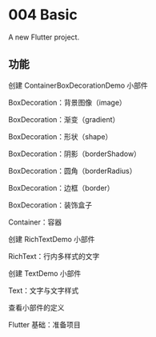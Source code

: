 # 004 Basic

A new Flutter project.



## 功能

创建 ContainerBoxDecorationDemo 小部件

BoxDecoration：背景图像（image）

BoxDecoration：渐变（gradient）

BoxDecoration：形状（shape）

BoxDecoration：阴影（borderShadow）

BoxDecoration：圆角（borderRadius）

BoxDecoration：边框（border）

BoxDecoration：装饰盒子

Container：容器

创建 RichTextDemo 小部件

RichText：行内多样式的文字

创建 TextDemo 小部件

Text：文字与文字样式

查看小部件的定义

Flutter 基础：准备项目


